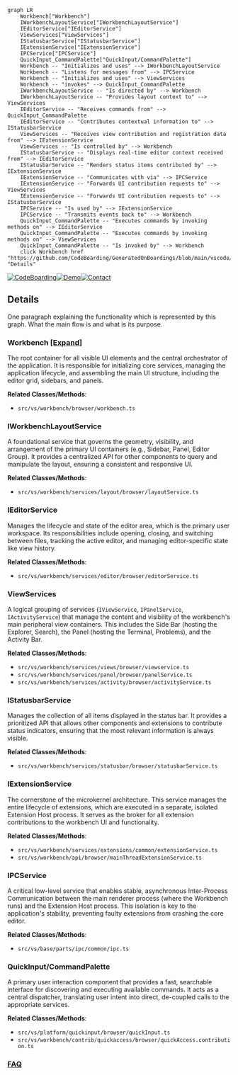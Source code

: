 ```mermaid
graph LR
    Workbench["Workbench"]
    IWorkbenchLayoutService["IWorkbenchLayoutService"]
    IEditorService["IEditorService"]
    ViewServices["ViewServices"]
    IStatusbarService["IStatusbarService"]
    IExtensionService["IExtensionService"]
    IPCService["IPCService"]
    QuickInput_CommandPalette["QuickInput/CommandPalette"]
    Workbench -- "Initializes and uses" --> IWorkbenchLayoutService
    Workbench -- "Listens for messages from" --> IPCService
    Workbench -- "Initializes and uses" --> ViewServices
    Workbench -- "invokes" --> QuickInput_CommandPalette
    IWorkbenchLayoutService -- "Is directed by" --> Workbench
    IWorkbenchLayoutService -- "Provides layout context to" --> ViewServices
    IEditorService -- "Receives commands from" --> QuickInput_CommandPalette
    IEditorService -- "Contributes contextual information to" --> IStatusbarService
    ViewServices -- "Receives view contribution and registration data from" --> IExtensionService
    ViewServices -- "Is controlled by" --> Workbench
    IStatusbarService -- "Displays real-time editor context received from" --> IEditorService
    IStatusbarService -- "Renders status items contributed by" --> IExtensionService
    IExtensionService -- "Communicates with via" --> IPCService
    IExtensionService -- "Forwards UI contribution requests to" --> ViewServices
    IExtensionService -- "Forwards UI contribution requests to" --> IStatusbarService
    IPCService -- "Is used by" --> IExtensionService
    IPCService -- "Transmits events back to" --> Workbench
    QuickInput_CommandPalette -- "Executes commands by invoking methods on" --> IEditorService
    QuickInput_CommandPalette -- "Executes commands by invoking methods on" --> ViewServices
    QuickInput_CommandPalette -- "Is invoked by" --> Workbench
    click Workbench href "https://github.com/CodeBoarding/GeneratedOnBoardings/blob/main/vscode/Workbench.md" "Details"
```

[![CodeBoarding](https://img.shields.io/badge/Generated%20by-CodeBoarding-9cf?style=flat-square)](https://github.com/CodeBoarding/GeneratedOnBoardings)[![Demo](https://img.shields.io/badge/Try%20our-Demo-blue?style=flat-square)](https://www.codeboarding.org/demo)[![Contact](https://img.shields.io/badge/Contact%20us%20-%20contact@codeboarding.org-lightgrey?style=flat-square)](mailto:contact@codeboarding.org)

## Details

One paragraph explaining the functionality which is represented by this graph. What the main flow is and what is its purpose.

### Workbench [[Expand]](./Workbench.md)
The root container for all visible UI elements and the central orchestrator of the application. It is responsible for initializing core services, managing the application lifecycle, and assembling the main UI structure, including the editor grid, sidebars, and panels.


**Related Classes/Methods**:

- `src/vs/workbench/browser/workbench.ts`


### IWorkbenchLayoutService
A foundational service that governs the geometry, visibility, and arrangement of the primary UI containers (e.g., Sidebar, Panel, Editor Group). It provides a centralized API for other components to query and manipulate the layout, ensuring a consistent and responsive UI.


**Related Classes/Methods**:

- `src/vs/workbench/services/layout/browser/layoutService.ts`


### IEditorService
Manages the lifecycle and state of the editor area, which is the primary user workspace. Its responsibilities include opening, closing, and switching between files, tracking the active editor, and managing editor-specific state like view history.


**Related Classes/Methods**:

- `src/vs/workbench/services/editor/browser/editorService.ts`


### ViewServices
A logical grouping of services (`IViewService`, `IPanelService`, `IActivityService`) that manage the content and visibility of the workbench's main peripheral view containers. This includes the Side Bar (hosting the Explorer, Search), the Panel (hosting the Terminal, Problems), and the Activity Bar.


**Related Classes/Methods**:

- `src/vs/workbench/services/views/browser/viewservice.ts`
- `src/vs/workbench/services/panel/browser/panelService.ts`
- `src/vs/workbench/services/activity/browser/activityService.ts`


### IStatusbarService
Manages the collection of all items displayed in the status bar. It provides a prioritized API that allows other components and extensions to contribute status indicators, ensuring that the most relevant information is always visible.


**Related Classes/Methods**:

- `src/vs/workbench/services/statusbar/browser/statusbarService.ts`


### IExtensionService
The cornerstone of the microkernel architecture. This service manages the entire lifecycle of extensions, which are executed in a separate, isolated Extension Host process. It serves as the broker for all extension contributions to the workbench UI and functionality.


**Related Classes/Methods**:

- `src/vs/workbench/services/extensions/common/extensionService.ts`
- `src/vs/workbench/api/browser/mainThreadExtensionService.ts`


### IPCService
A critical low-level service that enables stable, asynchronous Inter-Process Communication between the main renderer process (where the Workbench runs) and the Extension Host process. This isolation is key to the application's stability, preventing faulty extensions from crashing the core editor.


**Related Classes/Methods**:

- `src/vs/base/parts/ipc/common/ipc.ts`


### QuickInput/CommandPalette
A primary user interaction component that provides a fast, searchable interface for discovering and executing available commands. It acts as a central dispatcher, translating user intent into direct, de-coupled calls to the appropriate services.


**Related Classes/Methods**:

- `src/vs/platform/quickinput/browser/quickInput.ts`
- `src/vs/workbench/contrib/quickaccess/browser/quickAccess.contribution.ts`




### [FAQ](https://github.com/CodeBoarding/GeneratedOnBoardings/tree/main?tab=readme-ov-file#faq)